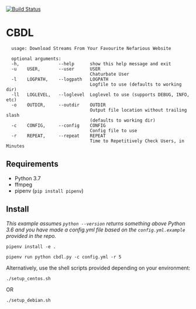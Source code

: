 [![Build Status](https://travis-ci.com/biodrone/cbdl.svg?token=DzqqkQgeYUd7E2jN5SRf&branch=master)](https://travis-ci.com/biodrone/cbdl)

# CBDL

```
  usage: Download Streams From Your Favourite Nefarious Website

  optional arguments:
  -h,               --help      show this help message and exit
  -u    USER,       --user      USER
                                Chaturbate User
  -l    LOGPATH,    --logpath   LOGPATH
                                Logfile to use (defaults to working dir)
  -ll   LOGLEVEL,   --loglevel  Loglevel to use (supports DEBUG, INFO, etc)
  -o    OUTDIR,     --outdir    OUTDIR
                                Output file location without trailing slash
                                (defaults to working dir)
  -c    CONFIG,     --config    CONFIG
                                Config file to use
  -r    REPEAT,     --repeat    REPEAT
                                Time to Repetitively Check Users, in Minutes
```

## Requirements
- Python 3.7
- ffmpeg
- pipenv (`pip install pipenv`)

## Install
*This example assumes `python --version` returns something above Python 3.6 and you have made a config.yml file based on the `config.yml.example` provided in the repo.*

`pipenv install -e .`

`pipenv run python cbdl.py -c config.yml -r 5`

Alternatively, use the shell scripts provided depending on your environment:

`./setup_centos.sh`

OR

`./setup_debian.sh`

